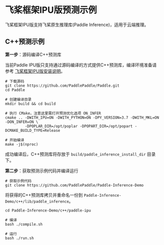 # 飞桨框架IPU版预测示例

飞桨框架IPU版支持飞桨原生推理库(Paddle Inference)，适用于云端推理。

## C++预测示例

**第一步**：源码编译C++预测库

当前Paddle IPU版只支持通过源码编译的方式提供C++预测库，编译环境准备请参考 [飞桨框架IPU版安装说明](./paddle_install_cn.html)。

```
# 下载源码
git clone https://github.com/PaddlePaddle/Paddle.git
cd Paddle

# 创建编译目录
mkdir build && cd build

# 执行 CMake，注意这里需打开预测优化选项 ON_INFER
cmake .. -DWITH_IPU=ON -DWITH_PYTHON=ON -DPY_VERSION=3.7 -DWITH_MKL=ON -DON_INFER=ON \
         -DPOPLAR_DIR=/opt/poplar -DPOPART_DIR=/opt/popart -DCMAKE_BUILD_TYPE=Release

# 开始编译
make -j$(nproc)
```

成功编译后，C++预测库将存放于 `build/paddle_inference_install_dir` 目录下。

**第二步**：获取预测示例代码并编译运行

```
# 获取示例代码
git clone https://github.com/PaddlePaddle/Paddle-Inference-Demo
```

将获得的C++预测库拷贝并重命名一份到 `Paddle-Inference-Demo/c++/lib/paddle_inference`。

```
cd Paddle-Inference-Demo/c++/paddle-ipu

# 编译
bash ./compile.sh

# 运行
bash ./run.sh
```
